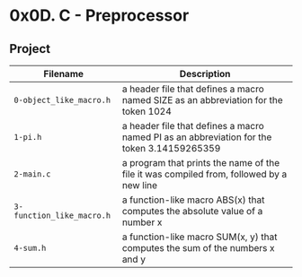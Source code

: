 # 0x0D. C - Preprocessor

## Project

| Filename | Description |
| -------- | ----------- |
| `0-object_like_macro.h` | a header file that defines a macro named SIZE as an abbreviation for the token 1024 |
| `1-pi.h` | a header file that defines a macro named PI as an abbreviation for the token 3.14159265359 |
| `2-main.c` | a program that prints the name of the file it was compiled from, followed by a new line |
| `3-function_like_macro.h` | a function-like macro ABS(x) that computes the absolute value of a number x |
| `4-sum.h` | a function-like macro SUM(x, y) that computes the sum of the numbers x and y  |
